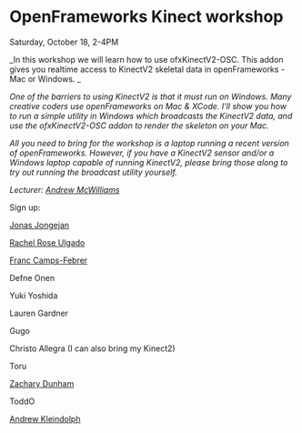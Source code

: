 # OpenFrameworks Kinect workshop

Saturday, October 18, 2-4PM

_In this workshop we will learn how to use ofxKinectV2-OSC. This addon gives you realtime access to KinectV2 skeletal data in openFrameworks - Mac or Windows. _

_One of the barriers to using KinectV2 is that it must run on Windows. Many creative coders use openFrameworks on Mac & XCode. I'll show you how to run a simple utility in Windows which broadcasts the KinectV2 data, and use the ofxKinectV2-OSC addon to render the skeleton on your Mac._

_All you need to bring for the workshop is a laptop running a recent version of openFrameworks. However, if you have a KinectV2 sensor and/or a Windows laptop capable of running KinectV2, please bring those along to try out running the broadcast utility yourself._

_Lecturer: [Andrew McWilliams](http://www.jahya.net/)_

Sign up:

[Jonas Jongejan](/ep/profile/DSJ4bUjGZcw)

[Rachel Rose Ulgado](/ep/profile/rgJGUwoZ1z1)

[Franc Camps-Febrer](/ep/profile/qGBM7d6h8Ht)

Defne Onen

Yuki Yoshida

Lauren Gardner

Gugo

Christo Allegra (I can also bring my Kinect2)

Toru

[Zachary Dunham](/ep/profile/okfl7kqsZvK)

ToddO

[Andrew Kleindolph](/ep/profile/Fff9BhWVGtc)